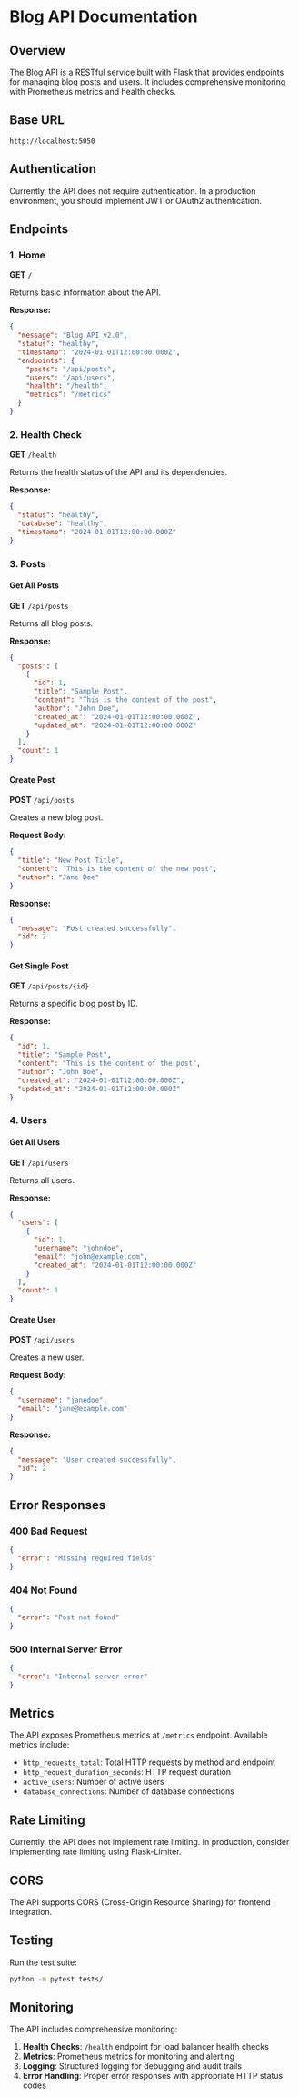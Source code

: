 # Blog API Documentation

## Overview

The Blog API is a RESTful service built with Flask that provides endpoints for managing blog posts and users. It includes comprehensive monitoring with Prometheus metrics and health checks.

## Base URL

```
http://localhost:5050
```

## Authentication

Currently, the API does not require authentication. In a production environment, you should implement JWT or OAuth2 authentication.

## Endpoints

### 1. Home

**GET** `/`

Returns basic information about the API.

**Response:**
```json
{
  "message": "Blog API v2.0",
  "status": "healthy",
  "timestamp": "2024-01-01T12:00:00.000Z",
  "endpoints": {
    "posts": "/api/posts",
    "users": "/api/users",
    "health": "/health",
    "metrics": "/metrics"
  }
}
```

### 2. Health Check

**GET** `/health`

Returns the health status of the API and its dependencies.

**Response:**
```json
{
  "status": "healthy",
  "database": "healthy",
  "timestamp": "2024-01-01T12:00:00.000Z"
}
```

### 3. Posts

#### Get All Posts

**GET** `/api/posts`

Returns all blog posts.

**Response:**
```json
{
  "posts": [
    {
      "id": 1,
      "title": "Sample Post",
      "content": "This is the content of the post",
      "author": "John Doe",
      "created_at": "2024-01-01T12:00:00.000Z",
      "updated_at": "2024-01-01T12:00:00.000Z"
    }
  ],
  "count": 1
}
```

#### Create Post

**POST** `/api/posts`

Creates a new blog post.

**Request Body:**
```json
{
  "title": "New Post Title",
  "content": "This is the content of the new post",
  "author": "Jane Doe"
}
```

**Response:**
```json
{
  "message": "Post created successfully",
  "id": 2
}
```

#### Get Single Post

**GET** `/api/posts/{id}`

Returns a specific blog post by ID.

**Response:**
```json
{
  "id": 1,
  "title": "Sample Post",
  "content": "This is the content of the post",
  "author": "John Doe",
  "created_at": "2024-01-01T12:00:00.000Z",
  "updated_at": "2024-01-01T12:00:00.000Z"
}
```

### 4. Users

#### Get All Users

**GET** `/api/users`

Returns all users.

**Response:**
```json
{
  "users": [
    {
      "id": 1,
      "username": "johndoe",
      "email": "john@example.com",
      "created_at": "2024-01-01T12:00:00.000Z"
    }
  ],
  "count": 1
}
```

#### Create User

**POST** `/api/users`

Creates a new user.

**Request Body:**
```json
{
  "username": "janedoe",
  "email": "jane@example.com"
}
```

**Response:**
```json
{
  "message": "User created successfully",
  "id": 2
}
```

## Error Responses

### 400 Bad Request
```json
{
  "error": "Missing required fields"
}
```

### 404 Not Found
```json
{
  "error": "Post not found"
}
```

### 500 Internal Server Error
```json
{
  "error": "Internal server error"
}
```

## Metrics

The API exposes Prometheus metrics at `/metrics` endpoint. Available metrics include:

- `http_requests_total`: Total HTTP requests by method and endpoint
- `http_request_duration_seconds`: HTTP request duration
- `active_users`: Number of active users
- `database_connections`: Number of database connections

## Rate Limiting

Currently, the API does not implement rate limiting. In production, consider implementing rate limiting using Flask-Limiter.

## CORS

The API supports CORS (Cross-Origin Resource Sharing) for frontend integration.

## Testing

Run the test suite:

```bash
python -m pytest tests/
```

## Monitoring

The API includes comprehensive monitoring:

1. **Health Checks**: `/health` endpoint for load balancer health checks
2. **Metrics**: Prometheus metrics for monitoring and alerting
3. **Logging**: Structured logging for debugging and audit trails
4. **Error Handling**: Proper error responses with appropriate HTTP status codes 